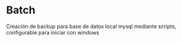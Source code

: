 # Batch
Creación de backup para base de datos local mysql mediante scripts, configurable para iniciar con windows
